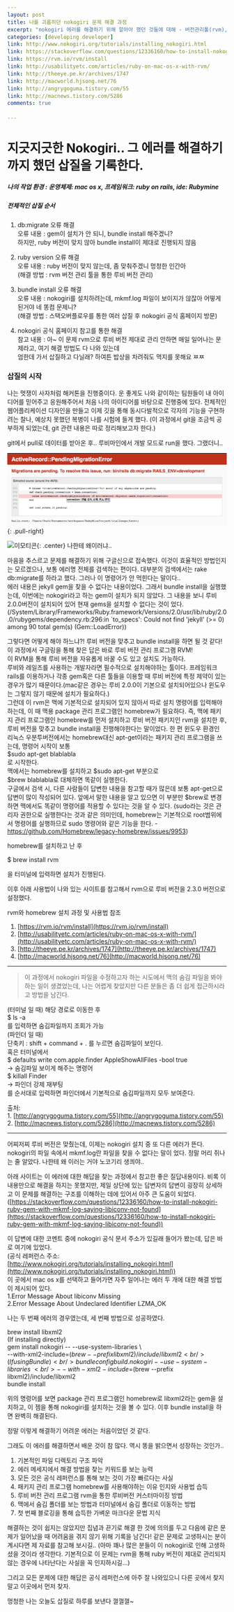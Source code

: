 ```yaml
---
layout: post
title: 나를 괴롭히던 nokogiri 문제 해결 과정 
excerpt: "nokogiri 에러를 해결하기 위해 알아야 했던 것들에 대해 - 버전관리툴(rvm), 패키지 관리툴(homebrew/apt-get), 숨김 폴더 관리(in finder, terminal)"
categories: [developing developer]
link: http://www.nokogiri.org/tutorials/installing_nokogiri.html
link: https://stackoverflow.com/questions/12336160/how-to-install-nokogiri-ruby-gem-with-mkmf-log-saying-libiconv-not-found
link: https://rvm.io/rvm/install
link: http://usabilityetc.com/articles/ruby-on-mac-os-x-with-rvm/
link: http://theeye.pe.kr/archives/1747
link: http://macworld.hjsong.net/76
link: http://angrygoguma.tistory.com/55
link: http://macnews.tistory.com/5286
comments: true

---
```


# 지긋지긋한 Nokogiri.. 그 에러를 해결하기까지 했던 삽질을 기록한다.

##### 나의 작업 환경 : 운영체제: mac os x, 프레임워크: ruby on rails, ide: Rubymine

##### 전체적인 삽질 순서

1. db:migrate 오류 해결<br />
	오류 내용 : gem이 설치가 안 되니, bundle install 해주겠니?<br />
	하지만, ruby 버전이 맞지 않아 bundle install이 제대로 진행되지 않음<br />

2. ruby version 오류 해결<br />
	오류 내용 : ruby 버전이 맞지 않는데, 좀 맞춰주겠니 멍청한 인간아<br />
	(해결 방법 : rvm 버전 관리 툴을 통한 루비 버전 관리)<br />

3. bundle install 오류 해결<br />
	오류 내용 : nokogiri를 설치하려는데, mkmf.log 파일이 보이지가 않잖아 어떻게 된거야 네 똥컴 문제니?<br />
	(해결 방법 : 스택오버플로우를 통한 여러 삽질 후 nokogiri 공식 홈페이지 방문)<br />

4. nokogiri 공식 홈페이지 참고를 통한 해결<br />
	참고 내용 : 아~ 이 문제 rvm으로 루비 버전 제대로 관리 안하면 매일 일어나는 문제라고, 여기 해결 방법도 다 나와 있는데<br /> 엄한데 가서 삽질하고 다닐래? 하여튼 밥상을 차려줘도 먹지를 못해요 ㅉㅉ<br />

### 삽질의 시작

나는 멋쟁이 사자처럼 해커톤을 진행중이다. 운 좋게도 나와 같이하는 팀원들이 내 아이디어를 믿어주고 응원해주어서 처음 나의 아이디어를 바탕으로 진행중에 있다. 전체적인 웹어플리케이션 디자인을 만들고 이제 깃을 통해 동시다발적으로 각자의 기능을 구현하려는 찰나, 예상치 못했던 복병이 나를 시험에 들게 했다. (이 과정에서 git을 조금씩 공부하게 되었는데, git 관련 내용은 따로 정리해보고자 한다.)

git에서 pull로 데이터를 받아온 후.. 루비마인에서 개발 모드로 run을 했다. 그랬더니..

![Smithsonian Image](/img/2017-07-19-1.png)
{: .pull-right}

![이모티콘](http://mblogthumb2.phinf.naver.net/20140408_273/kkyy20455_1396957263255wQqIn_PNG/9.png?type=w2){: .center} 나한테 왜이러냐..

마음을 추스르고 문제를 해결하기 위해 구글신으로 접속했다. 이것이 효율적인 방법인지는 모르겠으나, 보통 에러명 전체를 검색하는 편이다. 대부분의 검색에서는 rake db:migrate를 하라고 했다. 그러나 이 명령어가 안 먹힌다는 말이다.. <br />에러 내용은 jekyll gem을 찾을 수 없다는 내용이었다. 그래서 bundle install을 실행했는데, 이번에는 nokogiri라고 하는 gem이 설치가 되지 않았다. 그 내용을 보니 루비 2.0.0버전이 설치되어 있어 현재 gems을 설치할 수 없다는 것이 었다.<br />(/System/Library/Frameworks/Ruby.framework/Versions/2.0/usr/lib/ruby/2.0.0/rubygems/dependency.rb:296:in `to_specs': Could not find 'jekyll' (>= 0) among 90 total gem(s) (Gem::LoadError))

그렇다면 어떻게 해야 하느냐?! 루비 버전을 맞추고 bundle install을 하면 될 것 같다!<br />
이 과정에서 구글링을 통해 찾은 답은 바로 루비 버전 관리 프로그램 RVM! <br />
이 RVM을 통해 루비 버전을 자유롭게 바꿀 수도 있고 설치도 가능하다.<br />
루비와 레일즈를 사용하는 개발자라면 필수적으로 설치해야하는 툴이다. 프레임워크 rails를 이용하거나 각종 gem혹은 다른 툴들을 이용할 때 루비 버전에 특정 제약이 있는 경우가 많기 때문이다.(mac같은 경우는 루비 2.0.0이 기본으로 설치되어있으나 윈도우는 그렇지 않기 때문에 설치가 필요하다.) <br />그런데 이 rvm은 맥에 기본적으로 설치되어 있지 않아서 따로 설치 명령어를 입력해야하는데, 이 때 맥용 package 관리 프로그램인 homebrew가 필요하다. 즉, 맥에 패키지 관리 프로그램인 homebrew를 먼저 설치하고 루비 버전 패키지인 rvm을 설치한 후, 루비 버전을 맞추고 bundle install을 진행해야한다는 말이었다. 한 편 윈도우 환경인 리눅스 우분투버전에서는 homebrew대신 apt-get이라는 패키지 관리 프로그램을 쓰는데, 명령어 시작이 보통 <br />
$sudo apt-get blablabla<br />
로 시작한다.<br />
맥에서는 homebrew를 설치하고 $sudo apt-get 부분으로<br />
$brew blablabla로 대체하면 똑같이 실행한다.<br />
구글에서 검색 시, 다른 사람들이 답변한 내용을 참고할 때가 많은데 보통 apt-get으로 답변이 많이 작성되어 있다. 앞에서 말한 내용을 알고 있으면 이 부분만 $brew로 변경하면 맥에서도 똑같이 명령어를 적용할 수 있다는 것을 알 수 있다.
(sudo라는 것은 관리자 권한으로 실행한다는 것과 같은 의미인데, homebrew는 기본적으로 root범위에서 명령어를 실행하므로 sudo 명령어와 같은 기능을 한다. - https://github.com/Homebrew/legacy-homebrew/issues/9953)


homebrew를 설치하고 난 후

$ brew install rvm

을 터미널에 입력하면 설치가 진행된다. 

이후 아래 사용법이 나와 있는 사이트를 참고해서 rvm으로 루비 버전을 2.3.0 버전으로 설정했다.

 rvm와 homebrew 설치 과정 및 사용법 참조 
 1. [https://rvm.io/rvm/install](https://rvm.io/rvm/install)
 2. [http://usabilityetc.com/articles/ruby-on-mac-os-x-with-rvm/](http://usabilityetc.com/articles/ruby-on-mac-os-x-with-rvm/)
 3. [http://theeye.pe.kr/archives/1747](http://theeye.pe.kr/archives/1747)
 4. [http://macworld.hjsong.net/76](http://macworld.hjsong.net/76)

---

>이 과정에서 nokogiri 파일을 수정하고자 하는 시도에서 맥의 숨김 파일을 봐야 하는 일이 생겼었는데, 나는 어렵게 찾았지만 다른 분들은 좀 더 쉽게 접근하시라고 방법을 남긴다.

(터미널 일 때)
해당 경로로 이동한 후<br />
$ ls -a<br />
를 입력하면 숨김파일까지 조회가 가능<br />
(파인더 일 때)<br />
단축키 : shift + command + . 를 누르면 숨김파일이 보인다.<br />
혹은 터미널에서 <br />
$ defaults write com.apple.finder AppleShowAllFiles -bool true <br />
	-> 숨김파일 보이게 해주는 명령어<br />
$ killall Finder<br />
	-> 파인더 강제 재부팅<br />
를 순서대로 입력하면 파인더에서 기본적으로 숨김파일까지 모두 보여준다.<br />

출처: <br />1. [http://angrygoguma.tistory.com/55](http://angrygoguma.tistory.com/55) <br />
	 2. [http://macnews.tistory.com/5286](http://macnews.tistory.com/5286)

---

어찌저찌 루비 버전은 맞췄는데, 이제는 nokogiri 설치 중 또 다른 에러가 뜬다.
nokogiri의 파일 속에서 mkmf.log란 파일을 찾을 수 없다는 말이 었다. 정말 머리 쥐나는 줄 알았다. 나한테 왜 이러는 거야 노코기리 생킈야..<br />

아래 사이트는 이 에러에 대한 해답을 찾는 과정에서 참고한 좋은 질답내용이다. 비록 이 내용만으로 해결을 하지는 못했지만, 제일 상단에 있는 답변자의 답변이 굉장히 상세하고 이 문제를 해결하는 구조를 이해하는 데에 있어서 아주 큰 도움이 되었다.
([https://stackoverflow.com/questions/12336160/how-to-install-nokogiri-ruby-gem-with-mkmf-log-saying-libiconv-not-found](https://stackoverflow.com/questions/12336160/how-to-install-nokogiri-ruby-gem-with-mkmf-log-saying-libiconv-not-found))

이 답변에 대한 코멘트 중에 nokogiri 공식 문서 주소가 있길래 들어가 봤는데, 답은 바로 여기에 있었다.<br />
(공식 레퍼런스 주소: [http://www.nokogiri.org/tutorials/installing_nokogiri.html](http://www.nokogiri.org/tutorials/installing_nokogiri.html))<br />
이 곳에서 mac os x를 선택하고 들어가면 
자주 일어나는 에러 두 개에 대한 해결 방법이 제시되어 있다.<br />
1.Error Message About libiconv Missing<br />
2.Error Message About Undeclared Identifier LZMA_OK

나는 두 번째 에러의 경우였는데, 세 번째 방법으로 성공하였다.

brew install libxml2<br />
(If installing directly)<br />
gem install nokogiri -- --use-system-libraries \ <br />
  --with-xml2-include=$(brew --prefix libxml2)/include/libxml2<br />
(If using Bundle)<br />
bundle config build.nokogiri --use-system-libraries \ <br />
  --with-xml2-include=$(brew --prefix libxml2)/include/libxml2<br />
bundle install<br />

위의 명령어를 보면 package 관리 프로그램인 homebrew로 libxml2라는 gem을 설치하고, 이 젬을 통해 nokogiri를 설치하는 것을 볼 수 있다. 이후 bundle install을 하면 완벽히 해결된다.

정말 이렇게 해결하기 어려운 에러는 처음이었던 것 같다.

그래도 이 에러를 해결하면서 배운 것이 참 많다. 역시 똥을 밝으면서 성장하는 것인가..
1. 기본적인 파일 디렉토리 구조 파악
2. 에러 메세지에서 해결 방법을 찾는 키워드를 보는 능력
3. 모든 것은 공식 레퍼런스를 통해 보는 것이 가장 빠르다는 사실
4. 패키지 관리 프로그램 homebrew를 사용해야하는 이유 인지와 사용법 습득
5. 루비 버전 관리 프로그램 rvm을 통한 루비버전 커스터마이징 방법
6. 맥에서 숨김 폴더를 보는 방법과 터미널에서 숨김 폴더로 이동하는 방법
7. 첫 번째 블로깅을 통해 습득한 가벼운 마크다운 문법 지식

해결하는 것이 쉽지는 않았지만 집념과 끈기로 해결 한 것에 의의를 두고 다음에 같은 문제가 일어났을 때 어려움을 겪지 않기 위해 기록을 남긴다!
같은 문제로 고생하시는 분이 계시다면 제 자료를 참고해 보시길.. (아마 꽤나 많은 분들이 이 nokogiri로 인해 고생하셨을 것이라 생각한다. 기본적으로 이 문제는 rvm을 통해 ruby 버전이 제대로 관리되지 않는 경우에 나타난다는 사실을 꼭 인지하시길...)

그리고 모든 문제에 대한 해답은 공식 레퍼런스에 아주 잘 나와있으니 다른 곳에서 찾지 말고 이곳에서 먼저 찾자.

멍청한 나는 오늘도 삽질로 하루를 보낸다 껄껄껄~





